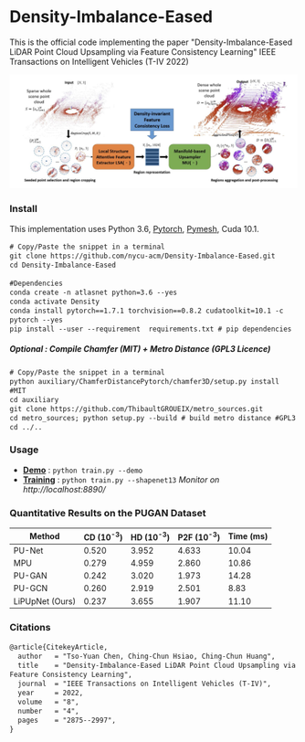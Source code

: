 # Density-Imbalance-Eased

This is the official code implementing the paper "Density-Imbalance-Eased LiDAR Point Cloud Upsampling via Feature Consistency Learning" IEEE Transactions on Intelligent Vehicles (T-IV 2022)

![alt text](https://github.com/nycu-acm/Density-Imbalance-Eased/blob/main-PUGAN/images/Overview.png?raw=true)

### Install

This implementation uses Python 3.6, [Pytorch](http://pytorch.org/), [Pymesh](https://github.com/PyMesh/PyMesh), Cuda 10.1. 
```shell
# Copy/Paste the snippet in a terminal
git clone https://github.com/nycu-acm/Density-Imbalance-Eased.git
cd Density-Imbalance-Eased

#Dependencies
conda create -n atlasnet python=3.6 --yes
conda activate Density
conda install pytorch==1.7.1 torchvision==0.8.2 cudatoolkit=10.1 -c pytorch --yes
pip install --user --requirement  requirements.txt # pip dependencies
```

##### Optional : Compile Chamfer (MIT) + Metro Distance (GPL3 Licence)
```shell
# Copy/Paste the snippet in a terminal
python auxiliary/ChamferDistancePytorch/chamfer3D/setup.py install #MIT
cd auxiliary
git clone https://github.com/ThibaultGROUEIX/metro_sources.git
cd metro_sources; python setup.py --build # build metro distance #GPL3
cd ../..
```

### Usage

* **[Demo](./doc/demo.md)** :    ```python train.py --demo```
* **[Training](./doc/training.md)** :  ```python train.py --shapenet13```  *Monitor on  http://localhost:8890/*

### Quantitative Results on the PUGAN Dataset

| Method                 | CD (10<sup>-3</sup>) | HD (10<sup>-3</sup>) | P2F (10<sup>-3</sup>) | Time (ms) |
| ---------------------- | ---- | ----   | ----- |-------     |
| PU-Net | 0.520 | 3.952   | 4.633  | 10.04       |
| MPU   | 0.279 | 4.959   | 2.860  | 10.86    |
| PU-GAN | 0.242 | 3.020 | 1.973 | 14.28      |
| PU-GCN  | 0.260 | 2.919 |  2.501  | 8.83      |
| LiPUpNet (Ours)  | 0.237 | 3.655 |  1.907  | 11.10      |

### Citations
```
@article{CitekeyArticle,
  author   = "Tso-Yuan Chen, Ching-Chun Hsiao, Ching-Chun Huang",
  title    = "Density-Imbalance-Eased LiDAR Point Cloud Upsampling via Feature Consistency Learning",
  journal  = "IEEE Transactions on Intelligent Vehicles (T-IV)",
  year     = 2022,
  volume   = "8",
  number   = "4",
  pages    = "2875--2997",
}
```

